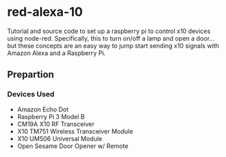 # red-alexa-10
Tutorial and source code to set up a raspberry pi to control x10 devices using node-red. Specifically, this to turn on/off a lamp and open a door... but these concepts are an easy way to jump start sending x10 signals with Amazon Alexa and a Raspberry Pi.

## Prepartion

### Devices Used

* Amazon Echo Dot
* Raspberry Pi 3 Model B
* CM19A X10 RF Transceiver
* X10 TM751 Wireless Transceiver Module
* X10 UM506 Universal Module
* Open Sesame Door Opener w/ Remote
